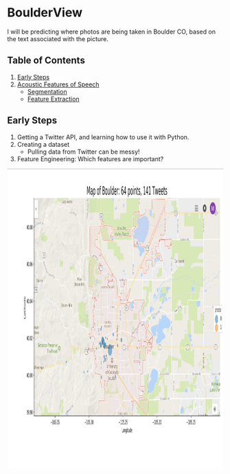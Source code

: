 # BoulderView
I will be predicting where photos are being taken in Boulder CO, based on the text associated with the picture.

## Table of Contents
1. [Early Steps](#Early-Steps)
2. [Acoustic Features of Speech](#acoustic-features-of-speech)
    * [Segmentation](#segmentation-code)
    * [Feature Extraction](#feature-extraction-code)

## Early Steps
1) Getting a Twitter API, and learning how to use it with Python.
2) Creating a dataset
    * Pulling data from Twitter can be messy!
3) Feature Engineering: Which features are important?


<img alt="Initial Findings" src="data/images/EDA_1.jpg" width='800' height = '700'>
